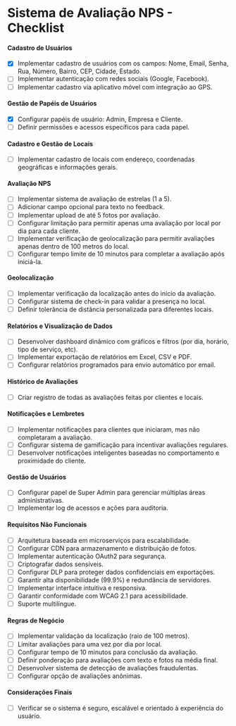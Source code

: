 # Sistema de Avaliação NPS - Checklist

#### Cadastro de Usuários
- [X] Implementar cadastro de usuários com os campos: Nome, Email, Senha, Rua, Número, Bairro, CEP, Cidade, Estado.
- [ ] Implementar autenticação com redes sociais (Google, Facebook).
- [ ] Implementar cadastro via aplicativo móvel com integração ao GPS.

#### Gestão de Papéis de Usuários
- [X] Configurar papéis de usuário: Admin, Empresa e Cliente.
- [ ] Definir permissões e acessos específicos para cada papel.

#### Cadastro e Gestão de Locais
- [ ] Implementar cadastro de locais com endereço, coordenadas geográficas e informações gerais.

#### Avaliação NPS
- [ ] Implementar sistema de avaliação de estrelas (1 a 5).
- [ ] Adicionar campo opcional para texto no feedback.
- [ ] Implementar upload de até 5 fotos por avaliação.
- [ ] Configurar limitação para permitir apenas uma avaliação por local por dia para cada cliente.
- [ ] Implementar verificação de geolocalização para permitir avaliações apenas dentro de 100 metros do local.
- [ ] Configurar tempo limite de 10 minutos para completar a avaliação após iniciá-la.

#### Geolocalização
- [ ] Implementar verificação da localização antes do início da avaliação.
- [ ] Configurar sistema de check-in para validar a presença no local.
- [ ] Definir tolerância de distância personalizada para diferentes locais.

#### Relatórios e Visualização de Dados
- [ ] Desenvolver dashboard dinâmico com gráficos e filtros (por dia, horário, tipo de serviço, etc).
- [ ] Implementar exportação de relatórios em Excel, CSV e PDF.
- [ ] Configurar relatórios programados para envio automático por email.

#### Histórico de Avaliações
- [ ] Criar registro de todas as avaliações feitas por clientes e locais.

#### Notificações e Lembretes
- [ ] Implementar notificações para clientes que iniciaram, mas não completaram a avaliação.
- [ ] Configurar sistema de gamificação para incentivar avaliações regulares.
- [ ] Desenvolver notificações inteligentes baseadas no comportamento e proximidade do cliente.

#### Gestão de Usuários
- [ ] Configurar papel de Super Admin para gerenciar múltiplas áreas administrativas.
- [ ] Implementar log de acessos e ações para auditoria.

#### Requisitos Não Funcionais
- [ ] Arquitetura baseada em microserviços para escalabilidade.
- [ ] Configurar CDN para armazenamento e distribuição de fotos.
- [ ] Implementar autenticação OAuth2 para segurança.
- [ ] Criptografar dados sensíveis.
- [ ] Configurar DLP para proteger dados confidenciais em exportações.
- [ ] Garantir alta disponibilidade (99.9%) e redundância de servidores.
- [ ] Implementar interface intuitiva e responsiva.
- [ ] Garantir conformidade com WCAG 2.1 para acessibilidade.
- [ ] Suporte multilíngue.

#### Regras de Negócio
- [ ] Implementar validação da localização (raio de 100 metros).
- [ ] Limitar avaliações para uma vez por dia por local.
- [ ] Configurar tempo de 10 minutos para conclusão da avaliação.
- [ ] Definir ponderação para avaliações com texto e fotos na média final.
- [ ] Desenvolver sistema de detecção de avaliações fraudulentas.
- [ ] Configurar opção de avaliações anônimas.

#### Considerações Finais
- [ ] Verificar se o sistema é seguro, escalável e orientado à experiência do usuário.
